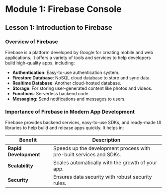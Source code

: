 # Module 1: Firebase Console

## Lesson 1: Introduction to Firebase

### Overview of Firebase

Firebase is a platform developed by Google for creating mobile and web applications. It offers a variety of tools and services to help developers build high-quality apps, including:

- **Authentication**: Easy-to-use authentication system.
- **Firestore Database**: NoSQL cloud database to store and sync data.
- **Realtime Database**: Another cloud-hosted database.
- **Storage**: For storing user-generated content like photos and videos.
- **Functions**: Serverless backend code.
- **Messaging**: Send notifications and messages to users.

### Importance of Firebase in Modern App Development

Firebase provides backend services, easy-to-use SDKs, and ready-made UI libraries to help build and release apps quickly. It helps in:

| **Benefit**            | **Description**                                       |
|------------------------|-------------------------------------------------------|
| **Rapid Development** | Speeds up the development process with pre-built services and SDKs. |
| **Scalability**        | Scales automatically with the growth of your app.    |
| **Security**           | Ensures data security with robust security rules.    |
